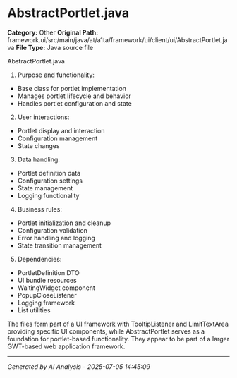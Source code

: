 # AbstractPortlet.java

**Category:** Other
**Original Path:** framework.ui/src/main/java/at/a1ta/framework/ui/client/ui/AbstractPortlet.java
**File Type:** Java source file

AbstractPortlet.java
1. Purpose and functionality:
- Base class for portlet implementation
- Manages portlet lifecycle and behavior
- Handles portlet configuration and state

2. User interactions:
- Portlet display and interaction
- Configuration management
- State changes

3. Data handling:
- Portlet definition data
- Configuration settings
- State management
- Logging functionality

4. Business rules:
- Portlet initialization and cleanup
- Configuration validation
- Error handling and logging
- State transition management

5. Dependencies:
- PortletDefinition DTO
- UI bundle resources
- WaitingWidget component
- PopupCloseListener
- Logging framework
- List utilities

The files form part of a UI framework with TooltipListener and LimitTextArea providing specific UI components, while AbstractPortlet serves as a foundation for portlet-based functionality. They appear to be part of a larger GWT-based web application framework.

---
*Generated by AI Analysis - 2025-07-05 14:45:09*
